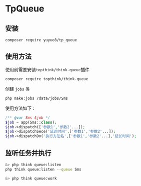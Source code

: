 # TpQueue

## 安装
~~~
composer require yuyue8/tp_queue
~~~

## 使用方法

使用前需要安装`topthink/think-queue`插件
~~~
composer require topthink/think-queue
~~~

创建 `jobs` 类
```
php make:jobs /data/jobs/Sms
```

使用方法如下：
```php
/** @var Sms $job */
$job = app(Sms::class);
$job->dispatch(['参数1','参数2'...]);
$job->dispatchSece('延迟时间',['参数1','参数2'...]);
$job->dispatchDo('执行方法名',['参数1','参数2'...],'延长时间');
```

## 监听任务并执行

```bash
&> php think queue:listen
php think queue:listen --queue Sms

&> php think queue:work
```
